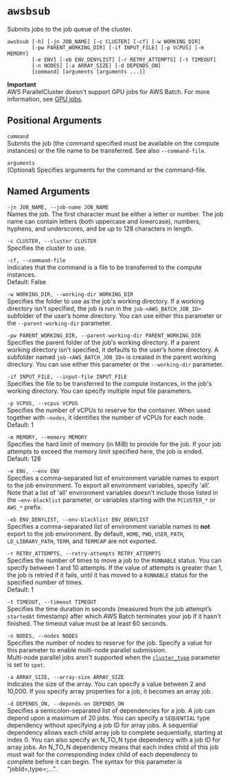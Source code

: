 # `awsbsub`<a name="awsbatchcli.awsbsub"></a>

Submits jobs to the job queue of the cluster\.

```
awsbsub [-h] [-jn JOB_NAME] [-c CLUSTER] [-cf] [-w WORKING_DIR]
        [-pw PARENT_WORKING_DIR] [-if INPUT_FILE] [-p VCPUS] [-m MEMORY]
        [-e ENV] [-eb ENV_DENYLIST] [-r RETRY_ATTEMPTS] [-t TIMEOUT]
        [-n NODES] [-a ARRAY_SIZE] [-d DEPENDS_ON]
        [command] [arguments [arguments ...]]
```

**Important**  
AWS ParallelCluster doesn't support GPU jobs for AWS Batch\. For more information, see [GPU jobs](https://docs.aws.amazon.com/batch/latest/userguide/gpu-jobs.html)\.

## Positional Arguments<a name="awsbatchcli.awsbsub.args"></a>

`command`  
Submits the job \(the command specified must be available on the compute instances\) or the file name to be transferred\. See also `--command-file`\.

`arguments`  
\(Optional\) Specifies arguments for the command or the command\-file\.

## Named Arguments<a name="awsbatchcli.awsbsub.namedargs"></a>

`-jn JOB_NAME, --job-name JOB_NAME`  
Names the job\. The first character must be either a letter or number\. The job name can contain letters \(both uppercase and lowercase\), numbers, hyphens, and underscores, and be up to 128 characters in length\. 

`-c CLUSTER, --cluster CLUSTER`  
Specifies the cluster to use\.

`-cf, --command-file`  
Indicates that the command is a file to be transferred to the compute instances\.  
Default: False

`-w WORKING_DIR, --working-dir WORKING_DIR`  
Specifies the folder to use as the job's working directory\. If a working directory isn't specified, the job is run in the `job-<AWS_BATCH_JOB_ID>` subfolder of the user’s home directory\. You can use either this parameter or the `--parent-working-dir` parameter\.

`-pw PARENT_WORKING_DIR, --parent-working-dir PARENT_WORKING_DIR`  
Specifies the parent folder of the job's working directory\. If a parent working directory isn't specified, it defaults to the user’s home directory\. A subfolder named `job-<AWS_BATCH_JOB_ID>` is created in the parent working directory\. You can use either this parameter or the `--working-dir` parameter\.

`-if INPUT_FILE, --input-file INPUT_FILE`  
Specifies the file to be transferred to the compute instances, in the job's working directory\. You can specify multiple input file parameters\.

`-p VCPUS, --vcpus VCPUS`  
Specifies the number of vCPUs to reserve for the container\. When used together with `–nodes`, it identifies the number of vCPUs for each node\.  
Default: 1

`-m MEMORY, --memory MEMORY`  
Specifies the hard limit of memory \(in MiB\) to provide for the job\. If your job attempts to exceed the memory limit specified here, the job is ended\.  
Default: 128

`-e ENV, --env ENV`  
Specifies a comma\-separated list of environment variable names to export to the job environment\. To export all environment variables, specify ‘all’\. Note that a list of 'all' environment variables doesn't include those listed in the `–env-blacklist` parameter, or variables starting with the `PCLUSTER_*` or `AWS_*` prefix\.

`-eb ENV_DENYLIST, --env-blacklist ENV_DENYLIST`  
Specifies a comma\-separated list of environment variable names to **not** export to the job environment\. By default, `HOME`, `PWD`, `USER`, `PATH`, `LD_LIBRARY_PATH`, `TERM`, and `TERMCAP` are not exported\.

`-r RETRY_ATTEMPTS, --retry-attempts RETRY_ATTEMPTS`  
Specifies the number of times to move a job to the `RUNNABLE` status\. You can specify between 1 and 10 attempts\. If the value of attempts is greater than 1, the job is retried if it fails, until it has moved to a `RUNNABLE` status for the specified number of times\.  
Default: 1

`-t TIMEOUT, --timeout TIMEOUT`  
Specifies the time duration in seconds \(measured from the job attempt’s `startedAt` timestamp\) after which AWS Batch terminates your job if it hasn't finished\. The timeout value must be at least 60 seconds\.

`-n NODES, --nodes NODES`  
Specifies the number of nodes to reserve for the job\. Specify a value for this parameter to enable multi\-node parallel submission\.  
Multi\-node parallel jobs aren't supported when the [`cluster_type`](cluster-definition.md#cluster-type) parameter is set to `spot`\.

`-a ARRAY_SIZE, --array-size ARRAY_SIZE`  
Indicates the size of the array\. You can specify a value between 2 and 10,000\. If you specify array properties for a job, it becomes an array job\.

`-d DEPENDS_ON, --depends-on DEPENDS_ON`  
Specifies a semicolon\-separated list of dependencies for a job\. A job can depend upon a maximum of 20 jobs\. You can specify a `SEQUENTIAL` type dependency without specifying a job ID for array jobs\. A sequential dependency allows each child array job to complete sequentially, starting at index 0\. You can also specify an N\_TO\_N type dependency with a job ID for array jobs\. An N\_TO\_N dependency means that each index child of this job must wait for the corresponding index child of each dependency to complete before it can begin\. The syntax for this parameter is "jobId=*<string>*,type=*<string>*;\.\.\."\.